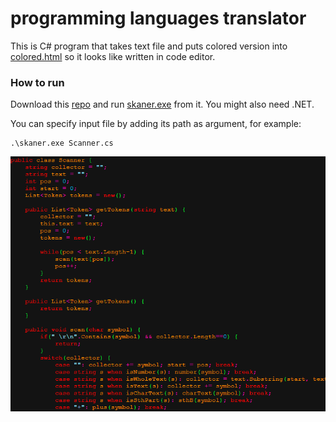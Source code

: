 # programming languages translator
This is C# program that takes text file and puts colored version into [colored.html](colored.html) so it looks like written in code editor.

### How to run
Download this [repo](bin/Debug/net7.0) and run [skaner.exe](bin/Debug/net7.0/skaner.exe) from it. You might also need .NET.

You can specify input file by adding its path as argument, for example:
```
.\skaner.exe Scanner.cs
```

![obrazek](colorful_code.png)
